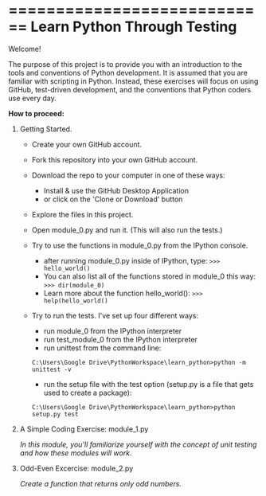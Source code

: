 ============================
Learn Python Through Testing
============================

Welcome!

The purpose of this project is to provide you with an introduction
to the tools and conventions of Python development. It is assumed that you
are familiar with scripting in Python. Instead, these exercises will focus
on using GitHub, test-driven development, and the conventions that Python
coders use every day.

**How to proceed:**

1. Getting Started.

    * Create your own GitHub account.
    * Fork this repository into your own GitHub account.
    * Download the repo to your computer in one of these ways:
        * Install & use the GitHub Desktop Application
        * or click on the 'Clone or Download' button
    * Explore the files in this project.
    * Open module_0.py and run it. (This will also run the tests.)
    * Try to use the functions in module_0.py from the IPython console.
        * after running module_0.py inside of IPython, type:
        `>>> hello_world()`
        * You can also list all of the functions stored in module_0 this way:
        `>>> dir(module_0)`
        * Learn more about the function hello_world():
        `>>> help(hello_world()`
    * Try to run the tests. I've set up four different ways:
        * run module_0 from the IPython interpreter
        * run test_module_0 from the IPython interpreter
        * run unittest from the command line:

        `C:\Users\Google Drive\PythonWorkspace\learn_python>python -m unittest -v`

        * run the setup file with the test option (setup.py is a file that gets used to create a package):

        `C:\Users\Google Drive\PythonWorkspace\learn_python>python setup.py test`

2. A Simple Coding Exercise: module_1.py

    _In this module, you'll familiarize yourself with the concept of unit
    testing and how these modules will work._

3. Odd-Even Excercise: module_2.py

    _Create a function that returns only odd numbers._
